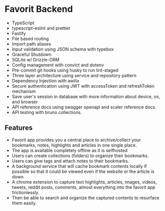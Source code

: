 # Favorit Backend

- TypeScript
- typescript-eslint and prettier
- Fastify
- File based routing
- Import path aliases
- Input validation using JSON schema with typebox
- Graceful Shutdown
- SQLite w/ Drizzle-ORM
- Config management with convict and dotenv
- Pre-commit git hooks using husky to run lint-staged
- Three layer architecture using service and repository pattern
- Dependency Injection with awilix
- Secure authentication using JWT with accessToken and refreshToken mechanism
- Save user's session in database with more information about device, os, and browser
- API reference docs using swagger openapi and scaler reference docs.
- API testing with bruno collections.



## Features
- Favorit app provides you a central place to archive/collect your bookmarks, notes, highlights and articles in one single place.
- The app is available completely offline as it is selfhosted
- Users can create collections (folders) to organize their bookmarks.
- Users can give tags and attach notes to their bookmarks.
- A background service that will cache bookmark contents locally if possible so that it could be viewed even if the website or the article is down.
- A  chrome extension to capture text highlights, articles, images, videos, tweets, reddit posts, comments, almost everything into the favorit app frictionlessly.
- Then be able to search and organize the captured contents to resurface them easily.